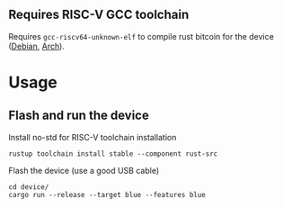 ## Requires RISC-V GCC toolchain

Requires `gcc-riscv64-unknown-elf` to compile rust bitcoin for the device ([Debian](https://stackoverflow.com/questions/74231514/how-to-install-riscv32-unknown-elf-gcc-on-debian-based-linuxes), [Arch](https://aur.archlinux.org/riscv-gnu-toolchain-bin.git)).

# Usage

## Flash and run the device

Install no-std for RISC-V toolchain installation

```
rustup toolchain install stable --component rust-src
```

Flash the device (use a good USB cable)

```
cd device/
cargo run --release --target blue --features blue
```
